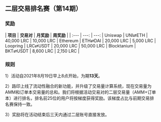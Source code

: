 ## 二层交易排名赛（第14期）


### 奖励

| **项目** | **交易对** | **月奖励** | **周奖励** |
| :--- | ---: | ---: |
Uniswap | UNI⇄ETH |  40,000 LRC |  10,000 LRC |
Ethereum | ETH⇄DAI |  20,000 LRC |  5,000 LRC |
Loopring | LRC⇄USDT |  20,000 LRC |  50,000 LRC |
Blocktanium | BKT⇄USDT |  8,600 LRC |  2,150 LRC |


### 规则


1）活动自2021年8月19日早上8点开始，为期**13天**。

2）路印上线了流动性融合的新功能，并升级了交易量计算系统，现在交易量为AMM和订单本交易量的总和。我们将根据活动交易对的二层交易量（AMM+订单本）进行排名，排名前25位的用户将按梯度获得奖励。该梯度占比与前期交易排名赛保持一致。

3）奖励将在活动结束后三天内通过二层账号直接发放。
